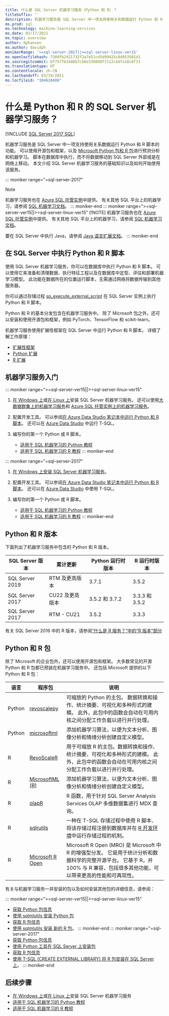 ```yaml
---
title: 什么是 SQL Server 机器学习服务（Python 和 R）？
titleSuffix: ''
description: 机器学习服务是 SQL Server 中一项支持使用关系数据运行 Python 和 R 脚本的功能。 可以使用开源包和框架，以及 Microsoft Python 和 R 包进行预测分析和机器学习。 脚本在数据库中执行，而不将数据移动到 SQL Server 外部或是在网络上移动。 本文介绍 SQL Server 机器学习服务的基础知识以及如何开始使用该服务。
ms.prod: sql
ms.technology: machine-learning-services
ms.date: 03/17/2021
ms.topic: overview
author: dphansen
ms.author: davidph
monikerRange: '>=sql-server-2017||>=sql-server-linux-ver15'
ms.openlocfilehash: 730dfb2421732f2a7e51cd5d99425c84953501d1
ms.sourcegitcommit: bf7577b3448b7cb0e336808f1112c44fa18c6f33
ms.translationtype: HT
ms.contentlocale: zh-CN
ms.lasthandoff: 03/19/2021
ms.locfileid: "104610488"
---
```

# <a name="what-is-sql-server-machine-learning-services-with-python-and-r"></a>什么是 Python 和 R 的 SQL Server 机器学习服务？
[!INCLUDE [SQL Server 2017 SQL](../includes/applies-to-version/sqlserver2017.md)]

机器学习服务是 SQL Server 中一项支持使用关系数据运行 Python 和 R 脚本的功能。 可以使用开源包和框架，以及 [Microsoft Python 包和 R 包](#packages)进行预测分析和机器学习。 脚本在数据库中执行，而不将数据移动到 SQL Server 外部或是在网络上移动。 本文介绍 SQL Server 机器学习服务的基础知识以及如何开始使用该服务。

::: moniker range="=sql-server-2017"
> [!NOTE]
> 机器学习服务也在 [Azure SQL 托管实例](/azure/azure-sql/managed-instance/machine-learning-services-overview)中提供。 有关其他 SQL 平台上的机器学习，请参阅 [SQL 机器学习文档](index.yml)。
::: moniker-end
::: moniker range=">=sql-server-ver15||>=sql-server-linux-ver15"
> [!NOTE]
> 机器学习服务也在 [Azure SQL 托管实例](/azure/azure-sql/managed-instance/machine-learning-services-overview)中提供。 有关其他 SQL 平台上的机器学习，请参阅 [SQL 机器学习文档](index.yml)。
>
> 要在 SQL Server 中执行 Java，请参阅 [Java 语言扩展文档](../language-extensions/java-overview.md)。
::: moniker-end

## <a name="execute-python-and-r-scripts-in-sql-server"></a>在 SQL Server 中执行 Python 和 R 脚本

使用 SQL Server 机器学习服务，你可以在数据库中执行 Python 和 R 脚本。 可以使用它来准备和清理数据、执行特征工程以及在数据库中定型、评估和部署机器学习模型。 此功能在数据所在的位置运行脚本，无需通过网络将数据传输到其他服务器。

你可以通过存储过程 [sp_execute_external_script](../relational-databases/system-stored-procedures/sp-execute-external-script-transact-sql.md) 在 SQL Server 实例上执行 Python 和 R 脚本。

Python 和 R 的基本分发包含在机器学习服务中。 除了 Microsoft 包之外，还可以安装和使用开源包和框架，例如 PyTorch、TensorFlow 和 scikit-learn。

机器学习服务使用扩展性框架在 SQL Server 中运行 Python 和 R 脚本。 详细了解工作原理：

+ [扩展性框架](concepts/extensibility-framework.md)
+ [Python 扩展](concepts/extension-python.md)
+ [R 扩展](concepts/extension-r.md)

## <a name="get-started-with-machine-learning-services"></a>机器学习服务入门

::: moniker range=">=sql-server-ver15||>=sql-server-linux-ver15"
1. [在 Windows 上](install/sql-machine-learning-services-windows-install.md)或[在 Linux 上](../linux/sql-server-linux-setup-machine-learning.md?toc=/sql/machine-learning/toc.json)安装 SQL Server 机器学习服务。 还可以使用[大数据群集上的机器学习服务](../big-data-cluster/machine-learning-services.md)和 [Azure SQL 托管实例上的机器学习服务](/azure/azure-sql/managed-instance/machine-learning-services-overview)。

1. 配置开发工具。 可以参阅[在 Azure Data Studio 笔记本中运行 Python 和 R 脚本](install/sql-machine-learning-azure-data-studio.md)。 还可以在 [Azure Data Studio](../azure-data-studio/what-is-azure-data-studio.md) 中运行 T-SQL。

1. 编写你的第一个 Python 或 R 脚本。

   + [适用于 SQL 机器学习的 Python 教程](tutorials/python-tutorials.md)
   + [适用于 SQL 机器学习的 R 教程](tutorials/r-tutorials.md)
::: moniker-end

::: moniker range="=sql-server-2017"
1. [在 Windows 上安装 SQL Server 机器学习服务](install/sql-machine-learning-services-windows-install.md)。

1. 配置开发工具。 可以参阅[在 Azure Data Studio 笔记本中运行 Python 和 R 脚本](install/sql-machine-learning-azure-data-studio.md)。 还可以在 [Azure Data Studio](../azure-data-studio/what-is-azure-data-studio.md) 中使用 T-SQL。

1. 编写你的第一个 Python 或 R 脚本。

   + [适用于 SQL 机器学习的 Python 教程](tutorials/python-tutorials.md)
   + [适用于 SQL 机器学习的 R 教程](tutorials/r-tutorials.md)
::: moniker-end

<a name="versions"></a>

## <a name="python-and-r-versions"></a>Python 和 R 版本

下面列出了机器学习服务中包含的 Python 和 R 版本。

| SQL Server 版本 | 累计更新 | Python 运行时版本 | R 运行时版本 |
|-|-|-|-|
| SQL Server 2019 | RTM 及更高版本 | 3.7.1 | 3.5.2 |
| SQL Server 2017 | CU22 及更高版本 | 3.5.2 和 3.7.2 | 3.3.3 和 3.5.2 |
| SQL Server 2017 | RTM - CU21 | 3.5.2 | 3.3.3 |

有关 SQL Server 2016 中的 R 版本，请参阅[“什么是 R 服务？”中的“R 版本”部分](r/sql-server-r-services.md?view=sql-server-2016&preserve-view=true#version)

<a name="packages"></a>

## <a name="python-and-r-packages"></a>Python 和 R 包

除了 Microsoft 的企业包外，还可以使用开源包和框架。 大多数常见的开源 Python 和 R 包都已预装在机器学习服务中。 还包括 Microsoft 提供的以下 Python 和 R 包：

| 语言 | 程序包 | 说明 |
|-|-|-|
| Python | [revoscalepy](python/ref-py-revoscalepy.md) | 可缩放的 Python 的主包。 数据转换和操作、统计摘要、可视化和多种形式的建模。 此外，此包中的函数会自动在可用内核之间分配工作负载以进行并行处理。 |
| Python | [microsoftml](python/ref-py-microsoftml.md) | 添加机器学习算法，以便为文本分析、图像分析和情绪分析创建自定义模型。 | 
| R | [RevoScaleR](r/ref-r-revoscaler.md) | 用于可缩放 R 的主包。数据转换和操作、统计摘要、可视化和多种形式的建模。 此外，此包中的函数会自动在可用内核之间分配工作负载以进行并行处理。 |
| R | [MicrosoftML (R)](r/ref-r-microsoftml.md) | 添加机器学习算法，以便为文本分析、图像分析和情绪分析创建自定义模型。 |
| R | [olapR](r/ref-r-olapr.md) | R 函数，用于针对 SQL Server Analysis Services OLAP 多维数据集进行 MDX 查询。 |
| R | [sqlrutils](r/ref-r-sqlrutils.md) | 一种在 T-SQL 存储过程中使用 R 脚本、将该存储过程注册到数据库并在 [R 开发环境](r/set-up-a-data-science-client.md)中运行存储过程的机制。 |
| R | [Microsoft R Open](https://mran.microsoft.com/rro) | Microsoft R Open (MRO) 是 Microsoft 中 R 的增强型分发。 它是用于统计分析和数据科学的完整开源平台。 它基于 R，并 100% 与 R 兼容，包括很多其他功能，可以带来更高的性能和可再现性。 |

有关与机器学习服务一并安装的包以及如何安装其他包的详细信息，请参阅：

::: moniker range=">=sql-server-ver15||>=sql-server-linux-ver15"
+ [获取 Python 包信息](package-management/python-package-information.md)
+ [使用 sqlmlutils 安装 Python 包](package-management/install-additional-python-packages-on-sql-server.md)
+ [获取 R 包信息](package-management/r-package-information.md)
+ [使用 sqlmlutils 安装 新的 R 包](package-management/install-additional-r-packages-on-sql-server.md)。
::: moniker-end
::: moniker range="=sql-server-2017"
+ [获取 Python 包信息](package-management/python-package-information.md)
+ [使用 Python 工具在 SQL Server 上安装包](package-management/install-python-packages-standard-tools.md)
+ [获取 R 包信息](package-management/r-package-information.md)
+ [使用 T-SQL (CREATE EXTERNAL LIBRARY) 将 R 包安装在 SQL Server 上](package-management/install-r-packages-with-tsql.md)。
::: moniker-end

## <a name="next-steps"></a>后续步骤

+ [在 Windows 上](install/sql-machine-learning-services-windows-install.md)或[在 Linux 上](../linux/sql-server-linux-setup-machine-learning.md?toc=/sql/machine-learning/toc.json)安装 SQL Server 机器学习服务
+ [适用于 SQL 机器学习的 Python 教程](tutorials/python-tutorials.md)
+ [适用于 SQL 机器学习的 R 教程](tutorials/r-tutorials.md)